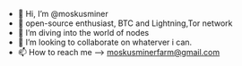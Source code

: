 - 👋 Hi, I’m @moskusminer
- 👀 open-source enthusiast, BTC and Lightning,Tor network
- 🌱 I’m diving into the world of nodes
- 💞️ I’m looking to collaborate on whaterver i can.
- 📫 How to reach me --> moskusminerfarm@gmail.com

<!---
moskusminer/moskusminer is a ✨ special ✨ repository because its `README.md` (this file) appears on your GitHub profile.
You can click the Preview link to take a look at your changes.
--->
